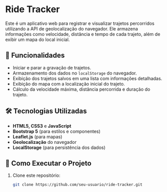 # Ride Tracker

Este é um aplicativo web para registrar e visualizar trajetos percorridos utilizando a API de geolocalização do navegador. Ele armazena informações como velocidade, distância e tempo de cada trajeto, além de exibir um mapa do local inicial.

## 📌 Funcionalidades
- Iniciar e parar a gravação de trajetos.
- Armazenamento dos dados no `localStorage` do navegador.
- Exibição dos trajetos salvos em uma lista com informações detalhadas.
- Exibição do mapa com a localização inicial do trajeto.
- Cálculo da velocidade máxima, distância percorrida e duração do trajeto.

## 🛠️ Tecnologias Utilizadas
- **HTML5, CSS3** e **JavaScript**
- **Bootstrap 5** (para estilos e componentes)
- **Leaflet.js** (para mapas)
- **Geolocalização** do navegador
- **LocalStorage** (para persistência dos dados)

## 🚀 Como Executar o Projeto
1. Clone este repositório:
   ```sh
   git clone https://github.com/seu-usuario/ride-tracker.git

